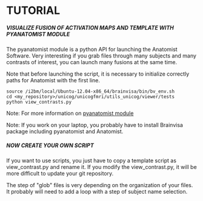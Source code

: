 # TUTORIAL

##### VISUALIZE FUSION OF ACTIVATION MAPS AND TEMPLATE WITH PYANATOMIST MODULE
The pyanatomist module is a python API for launching the Anatomist Software.
Very interesting if you grab files through many subjects and many
contrasts of interest, you can launch many fusions at the same time.

Note that before launching the script, it is necessary to initialize 
correctly paths for Anatomist with the first line.

    source /i2bm/local/Ubuntu-12.04-x86_64/brainvisa/bin/bv_env.sh
    cd <my_repository>/unicog/unicogfmri/utils_unicog/viewer/tests
    python view_contrasts.py

Note: For more information on 
[pyanatomist module](http://brainvisa.info/doc/cartointernet/cartointernet_pg/en/html/ch05.html)

Note: If you work on your laptop, you probably have to install Brainvisa package
including pyanatomist and Anatomist.


##### NOW CREATE YOUR OWN SCRIPT
If you want to use scripts, you just have to copy a template script as view_contrast.py
and rename it. If you modify the view_contrast.py, it will be more difficult to update
your git repository.

The step of "glob" files is very depending on the organization of your files. It probably
will need to add a loop with a step of subject name selection.
